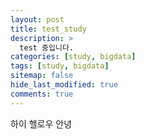 ```yaml
---
layout: post
title: test_study
description: >
  test 중입니다.
categories: [study, bigdata]
tags: [study, bigdata]
sitemap: false
hide_last_modified: true
comments: true
---
```

하이 헬로우 안녕